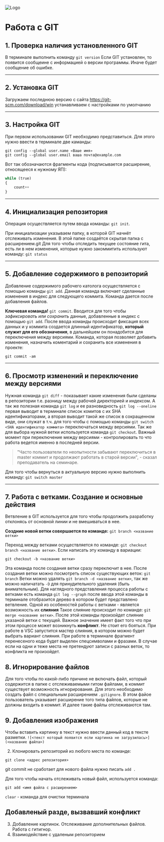 ![Logo](mini.png)
# Работа с GIT

## 1. Проверка наличия установленного GIT
В терминале выполнить команду `git version`
Если GIT установлен, то появится сообщеине с информацией о версии программы. Иначе будет сообщение об ошибке.

---

## 2. Установка GIT
Загружаем последнюю версию с сайта
https://git-scm.com/download/win
устанавливаем с наcтройками по умолчанию

---

## 3. Настройка GIT
При первом использовании GIT необходимо представиться. Для этого нужно ввести в терминале две каманды:
```
git config --global user.name «Ваше имя»
git config --global user.email ваша почта@example.com
```
Вот так обозначаются фрагменты кода (подписывается расширение, относящееся к нужному ЯП):

```py
while (true)
{
    count++
}
```
---

## 4. Инициализация репозитория
Операция осуществляется путем ввода команды: `git init`.

При инициализации указываем папку, в которой GIT начнёт отслеживать изменения. В этой папке создаётся скрытая папка с расширением.git
Для того чтобы отследить текущее состояние гита, есть ли в нем изменения, которые нужно закоммитить используют команду: `git status`

---

## 5. Добавление содержимого в репозиторий
Добавление содержимого рабочего католога осуществляется с помощью команды `git add`. Данная команда включает сделанные изменения в индекс для следующего коммита. Команда дается после добавления файлов.

**Ключевая команда!**
`git commit`. Вводится для того чтобы *зафиксировать или сохранить* данные, добавленные в индекс с помощью `git add`. После ввода команды происходит фиксация всех данных и у коммита создается длинный идентификатор, **который служит для его обозначения**, в дальнейшем он понадобится для переключения между версиями.
Команда, которая позволяет добавить изменения, назначить коментарий и сохранить все изменения в проекте:
```
git commit -am
```

---

## 6. Просмотр изменений и переключение между версиями

Нужная команда `git diff` - показывает какие изменения были сделаны в репозитории т.е. разницу между рабочей директорией и индексом.
А так же полезная команда `git log` и ее разновидность `git log --oneline` первая выводит в терминале список комитов с их SHA идентификаторами, а вторая выводит такой же список в сокращенном виде, они служат в т.ч. для того чтобы с помощью команды `git switch <SHA идентификатор коммита>` переключаться между версиями. Так же для выбора нужной ветки используется команда `git checkout`.
Важный момент при переключение между версиями - контролировать то что работа ведется именно в последней версии.
> "Часто пользователи по неопытности забывают переключиться в master коммит и продолжают работать в старой версии", - сказал преподаватель на семинаре.

Для того чтобы вернуться в актуальную версию нужно выполнить команду: `git switch master`

---

## 7. Работа с ветками. Создание и основные действия
Ветвление в GIT используется для того чтобы продолжить разработку отклонясь от основной линии и не вмешиваться в нее.

**Создние новой ветки совершается по команде:** `git branch <название ветки>`

Переход между ветками осуществляется по команде: `git checkout branch <название ветки>`. Если написать эту команду в вариации:
```
git checkout -b <название ветки>
```
Эта команда после создания ветки сразу переключит в нее.
После создания ветки можно посмотреть список существующих веток: `git branch`
Ветки можно удалять `git branch -d <название ветки>`, так же можно напичатать `-D` для принудительного удаления (быть внимательным). Для наглядного представления процесса работы с ветками есть команда `git log --graph` после ввода этой команды в терминале отобразится дерево в котором будет представлено ветвление.
Одной из особеностей работы с ветками - является возможность их **слияния**
Такое слияние происходит по команде:
`git merge <название ветки>`. После этой команды произойдет слияние указаной ветки с текущей.
Важное значение имеет факт того что при этом процессе может возникнуть **конфликт**.
Не стоит его бояться. При работе в VSC запустится мастер слияния, в котором можно будет выбрать вариант слияния.
При работе в терминале фрагмент перенесеного кода будет выделен спецсимволами и фразами. В случае если на одни и теже места не претендуют записи с разных веток, то конфликта не произойдет.

## 8. Игнорирование файлов
Для того чтобы по какой-либо причине не включать файл, который содержится в папке с отслеживаемыми гитом файлами, в коммит существует возможность игнорирования.
Для этого необходимо создать файл с специальным расширением `.gitignore`.
В этом файое пользователь указывает расширение того типа файлов, которые не должны входить в коммит. И далее такие файлы отслеживаются там.

## 9. Добавления изображения
Чтобы вставить картинку в текст нужно ввести данный код в тексте разметки.
`![<текст который появится если картинка не загрузилась>](<название файла>)`

2. Клонировать репозиторий из любого места по команде:
```
git clone <адрес репозитория>
```
git commit не сработает для нового файла
нужно писать `add .`

 Для того чтобы начать отслеживать новый файл, используется команда:
 ```
 git add <имя файла с расширением>
 ```

`clear` - команда для очистки терминала

## Добавленый разде, вызвавший конфликт
3. Добавление картинок. Отслеживание дополнительных файлов. Работа с гитигнор.
4. Взаимодействие с удаленым репозиторием
